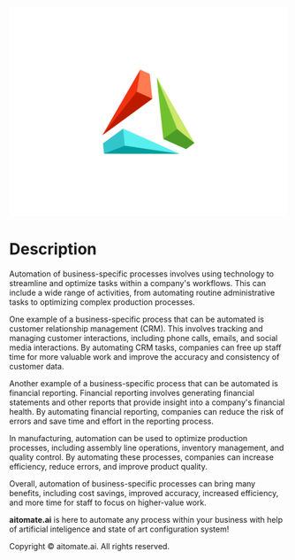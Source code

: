 ![logo](./aitomateLogo.png)

# Description
Automation of business-specific processes involves using technology to streamline and optimize tasks within a company's workflows. This can include a wide range of activities, from automating routine administrative tasks to optimizing complex production processes.

One example of a business-specific process that can be automated is customer relationship management (CRM). This involves tracking and managing customer interactions, including phone calls, emails, and social media interactions. By automating CRM tasks, companies can free up staff time for more valuable work and improve the accuracy and consistency of customer data.

Another example of a business-specific process that can be automated is financial reporting. Financial reporting involves generating financial statements and other reports that provide insight into a company's financial health. By automating financial reporting, companies can reduce the risk of errors and save time and effort in the reporting process.

In manufacturing, automation can be used to optimize production processes, including assembly line operations, inventory management, and quality control. By automating these processes, companies can increase efficiency, reduce errors, and improve product quality.

Overall, automation of business-specific processes can bring many benefits, including cost savings, improved accuracy, increased efficiency, and more time for staff to focus on higher-value work.

**aitomate.ai** is here to automate any process within your business with help of artificial inteligence and state of art configuration system!

Copyright © aitomate.ai. All rights reserved.




